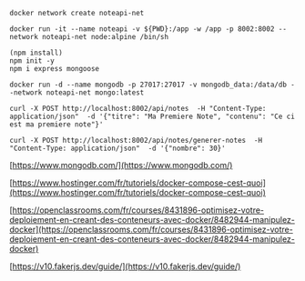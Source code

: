```
docker network create noteapi-net

docker run -it --name noteapi -v ${PWD}:/app -w /app -p 8002:8002 --network noteapi-net node:alpine /bin/sh

(npm install)
npm init -y
npm i express mongoose

docker run -d --name mongodb -p 27017:27017 -v mongodb_data:/data/db --network noteapi-net mongo:latest

curl -X POST http://localhost:8002/api/notes  -H "Content-Type: application/json"  -d '{"titre": "Ma Premiere Note", "contenu": "Ce ci est ma premiere note"}'

curl -X POST http://localhost:8002/api/notes/generer-notes  -H "Content-Type: application/json"  -d '{"nombre": 30}'

```

[https://www.mongodb.com/](https://www.mongodb.com/)

[https://www.hostinger.com/fr/tutoriels/docker-compose-cest-quoi](https://www.hostinger.com/fr/tutoriels/docker-compose-cest-quoi)

[https://openclassrooms.com/fr/courses/8431896-optimisez-votre-deploiement-en-creant-des-conteneurs-avec-docker/8482944-manipulez-docker](https://openclassrooms.com/fr/courses/8431896-optimisez-votre-deploiement-en-creant-des-conteneurs-avec-docker/8482944-manipulez-docker)

[https://v10.fakerjs.dev/guide/](https://v10.fakerjs.dev/guide/)